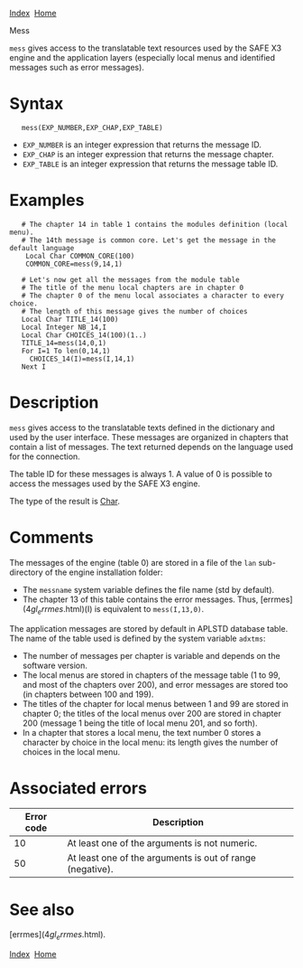 [Index](index.html)  [Home](getting-started_home.html)

Mess

`mess` gives access to the translatable text resources used by the SAFE X3 engine and the application layers (especially local menus and identified messages such as error messages).

# Syntax

```
   mess(EXP_NUMBER,EXP_CHAP,EXP_TABLE)
```

* `EXP_NUMBER` is an integer expression that returns the message ID.
* `EXP_CHAP` is an integer expression that returns the message chapter.
* `EXP_TABLE` is an integer expression that returns the message table ID.

# Examples

```
   # The chapter 14 in table 1 contains the modules definition (local menu).
   # The 14th message is common core. Let's get the message in the default language
    Local Char COMMON_CORE(100)
    COMMON_CORE=mess(9,14,1)

   # Let's now get all the messages from the module table
   # The title of the menu local chapters are in chapter 0
   # The chapter 0 of the menu local associates a character to every choice.
   # The length of this message gives the number of choices
   Local Char TITLE_14(100)
   Local Integer NB_14,I
   Local Char CHOICES_14(100)(1..)
   TITLE_14=mess(14,0,1)
   For I=1 To len(0,14,1)
     CHOICES_14(I)=mess(I,14,1)
   Next I
```

# Description

`mess` gives access to the translatable texts defined in the dictionary and used by the user interface. These messages are organized in chapters that contain a list of messages. The text returned depends on the language used for the connection.

The table ID for these messages is always 1. A value of 0 is possible to access the messages used by the SAFE X3 engine.

The type of the result is [Char](4gl_char.html).

# Comments

The messages of the engine (table 0) are stored in a file of the `lan` sub-directory of the engine installation folder:

* The `messname` system variable defines the file name (std by default).
* The chapter 13 of this table contains the error messages. Thus, [errmes$](4gl_errmes$.html)(I) is equivalent to `mess(I,13,0)`.

The application messages are stored by default in APLSTD database table. The name of the table used is defined by the system variable `adxtms`:

* The number of messages per chapter is variable and depends on the software version.
* The local menus are stored in chapters of the message table (1 to 99, and most of the chapters over 200), and error messages are stored too (in chapters between 100 and 199).
* The titles of the chapter for local menus between 1 and 99 are stored in chapter 0; the titles of the local menus over 200 are stored in chapter 200 (message 1 being the title of local menu 201, and so forth).
* In a chapter that stores a local menu, the text number 0 stores a character by choice in the local menu: its length gives the number of choices in the local menu.

# Associated errors

| Error code | Description |
| --- | --- |
| 10 | At least one of the arguments is not numeric. |
| 50 | At least one of the arguments is out of range (negative). |

# See also

[errmes$](4gl_errmes$.html).

  

[Index](index.html)  [Home](getting-started_home.html)